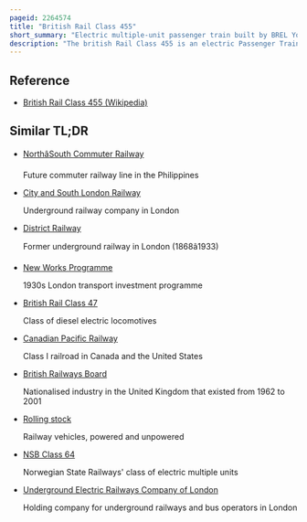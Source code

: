 ```yaml
---
pageid: 2264574
title: "British Rail Class 455"
short_summary: "Electric multiple-unit passenger train built by BREL York between 1982 and 1985"
description: "The british Rail Class 455 is an electric Passenger Train with multiple Units built by Brel between 1982 and 1985. It is operated by south western Railway and formerly southern Railway on suburban Services in greater London and Surrey."
---
```


## Reference

- [British Rail Class 455 (Wikipedia)](https://en.wikipedia.org/?curid=2264574)

## Similar TL;DR

- [NorthâSouth Commuter Railway](/tldr/en/northsouth-commuter-railway)

  Future commuter railway line in the Philippines

- [City and South London Railway](/tldr/en/city-and-south-london-railway)

  Underground railway company in London

- [District Railway](/tldr/en/district-railway)

  Former underground railway in London (1868â1933)

- [New Works Programme](/tldr/en/new-works-programme)

  1930s London transport investment programme

- [British Rail Class 47](/tldr/en/british-rail-class-47)

  Class of diesel electric locomotives

- [Canadian Pacific Railway](/tldr/en/canadian-pacific-railway)

  Class I railroad in Canada and the United States

- [British Railways Board](/tldr/en/british-railways-board)

  Nationalised industry in the United Kingdom that existed from 1962 to 2001

- [Rolling stock](/tldr/en/rolling-stock)

  Railway vehicles, powered and unpowered

- [NSB Class 64](/tldr/en/nsb-class-64)

  Norwegian State Railways' class of electric multiple units

- [Underground Electric Railways Company of London](/tldr/en/underground-electric-railways-company-of-london)

  Holding company for underground railways and bus operators in London
